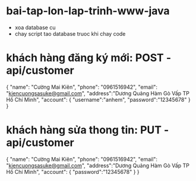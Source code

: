 # bai-tap-lon-lap-trinh-www-java

- xoa database cu
- chay script tao database truoc khi chay code

# khách hàng đăng ký mới: POST - api/customer
{
    "name": "Cường Mai Kiên",
    "phone": "0961516942",
    "email": "kiencuongsasuke@gmail.com",
    "address":"Dương Quảng Hàm Gò Vấp TP Hồ Chí Minh",
    "account": {
        "username":"anhem",
        "password":"12345678"
    }
}
# khách hàng sửa thong tin: PUT - api/customer
{
    "name": "Cường Mai Kiên",
    "phone": "0961516942",
    "email": "kiencuongsasuke@gmail.com",
    "address":"Dương Quảng Hàm Gò Vấp TP Hồ Chí Minh",
    "account": {
        "password":"12345678"
    }
}

